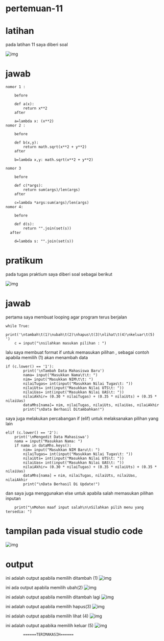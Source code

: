 # pertemuan-11

# latihan
pada latihan 11 saya diberi soal

![img](gambar/soal1.png)


# jawab

    nomor 1 :

        before

        def a(x):
            return x**2
        after

        a=lambda x: (x**2)
    nomor 2 :

        before

        def b(x,y):
            return math.sqrt(x**2 + y**2)
        after

        b=lambda x,y: math.sqrt(x**2 + y**2)

    nomor 3

        before

        def c(*args):
            return sum(args)/len(args)
        after

        c=lambda *args:sum(args)/len(args)
    nomor 4:

        before

        def d(s):
            return "".join(set(s)) 
      after

        d=lambda s: "".join(set(s))      

# pratikum

pada tugas praktium saya diberi soal sebagai berikut 

![img](gambar/soal2.png)


# jawab

pertama saya membuat looping agar program terus berjalan

    while True:
        print('\ntambah\t(1)\nubah\t(2)\nhapus\t(3)\nlihat\t(4)\nkeluar\t(5) ')                                                                                     
        c = input("\nsilahkan masukan pilihan : ")                              

 lalu saya membuat format if untuk memasukan pilihan , sebagai contoh apabila memilih (1) akan menambah data

    if (c.lower() == '1'):                                               
            print('\nTambah Data Mahasiswa Baru')
            nama= input("Masukkan Nama\t\t: ")                                        
            nim= input("Masukkan NIM\t\t: ")                                         
            nilaiTugas= int(input("Masukkan Nilai Tugas\t: "))                              
            nilaiUts= int(input("Masukkan Nilai UTS\t: "))                                   
            nilaiUas= int(input("Masukkan Nilai UAS\t: "))                                    
            nilaiAkhir= (0.30 * nilaiTugas) + (0.35 * nilaiUts) + (0.35 * nilaiUas)              
            dataMhs[nama]= nim, nilaiTugas, nilaiUts, nilaiUas, nilaiAkhir                         
            print("\nData Berhasil Ditambahkan!")       

 saya juga melakukan percabangan if (elif) untuk melaksanakan pilihan yang lain

    elif (c.lower() == '2'):                                                                    
        print('\nMengedit Data Mahasiswa')
        nama = input("Masukkan Nama: ")                                                         
        if nama in dataMhs.keys():                              
            nim= input("Masukkan NIM Baru\t: ")                              
            nilaiTugas= int(input("Masukkan Nilai Tugas\t: "))                           
            nilaiUts= int(input("Masukkan Nilai UTS\t: "))                           
            nilaiUas= int(input("Masukkan Nilai UAS\t: "))                           
            nilaiAkhir= (0.30 * nilaiTugas) + (0.35 * nilaiUts) + (0.35 * nilaiUas)          
            dataMhs[nama] = nim, nilaiTugas, nilaiUts, nilaiUas, nilaiAkhir                      
            print("\nData Berhasil Di Update!")

dan saya juga menggunakan else untuk apabila salah memasukan pilihan inputan

        print("\nMohon maaf input salah\n\nSilahkan pilih menu yang tersedia: ")                                                                                                            

# tampilan pada visual studio code

![img](gambar/vscode2.png)

# output

ini adalah output apabila memilih ditambah (1)
                ![img](gambar/tambah.png)

ini ada output apabila memilih ubah(2)
                ![img](gambar/u1.png)

ini adalah output apabila memilih ditambah lagi
                ![img](tl1.png)

ini adalah output apabila memilih hapus(3) 
                ![img](gambar/hapus.png)

ini adalah output apabila memilih lihat (4) 
                ![img](gambar/lihat.png)

ini adalah output apabika memilih keluar (5)
                ![img](gambar/ss1.png)

            ======TERIMAKASIH======